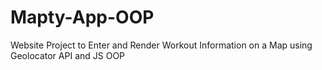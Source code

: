 # Mapty-App-OOP
Website Project to Enter and Render Workout Information on a Map using Geolocator API and JS OOP
